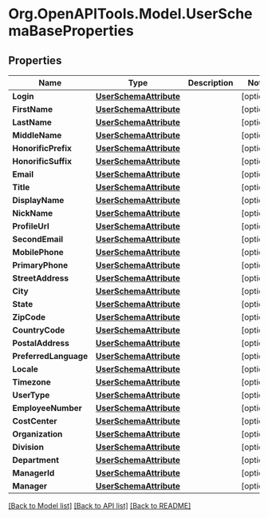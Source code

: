 # Org.OpenAPITools.Model.UserSchemaBaseProperties

## Properties

Name | Type | Description | Notes
------------ | ------------- | ------------- | -------------
**Login** | [**UserSchemaAttribute**](UserSchemaAttribute.md) |  | [optional] 
**FirstName** | [**UserSchemaAttribute**](UserSchemaAttribute.md) |  | [optional] 
**LastName** | [**UserSchemaAttribute**](UserSchemaAttribute.md) |  | [optional] 
**MiddleName** | [**UserSchemaAttribute**](UserSchemaAttribute.md) |  | [optional] 
**HonorificPrefix** | [**UserSchemaAttribute**](UserSchemaAttribute.md) |  | [optional] 
**HonorificSuffix** | [**UserSchemaAttribute**](UserSchemaAttribute.md) |  | [optional] 
**Email** | [**UserSchemaAttribute**](UserSchemaAttribute.md) |  | [optional] 
**Title** | [**UserSchemaAttribute**](UserSchemaAttribute.md) |  | [optional] 
**DisplayName** | [**UserSchemaAttribute**](UserSchemaAttribute.md) |  | [optional] 
**NickName** | [**UserSchemaAttribute**](UserSchemaAttribute.md) |  | [optional] 
**ProfileUrl** | [**UserSchemaAttribute**](UserSchemaAttribute.md) |  | [optional] 
**SecondEmail** | [**UserSchemaAttribute**](UserSchemaAttribute.md) |  | [optional] 
**MobilePhone** | [**UserSchemaAttribute**](UserSchemaAttribute.md) |  | [optional] 
**PrimaryPhone** | [**UserSchemaAttribute**](UserSchemaAttribute.md) |  | [optional] 
**StreetAddress** | [**UserSchemaAttribute**](UserSchemaAttribute.md) |  | [optional] 
**City** | [**UserSchemaAttribute**](UserSchemaAttribute.md) |  | [optional] 
**State** | [**UserSchemaAttribute**](UserSchemaAttribute.md) |  | [optional] 
**ZipCode** | [**UserSchemaAttribute**](UserSchemaAttribute.md) |  | [optional] 
**CountryCode** | [**UserSchemaAttribute**](UserSchemaAttribute.md) |  | [optional] 
**PostalAddress** | [**UserSchemaAttribute**](UserSchemaAttribute.md) |  | [optional] 
**PreferredLanguage** | [**UserSchemaAttribute**](UserSchemaAttribute.md) |  | [optional] 
**Locale** | [**UserSchemaAttribute**](UserSchemaAttribute.md) |  | [optional] 
**Timezone** | [**UserSchemaAttribute**](UserSchemaAttribute.md) |  | [optional] 
**UserType** | [**UserSchemaAttribute**](UserSchemaAttribute.md) |  | [optional] 
**EmployeeNumber** | [**UserSchemaAttribute**](UserSchemaAttribute.md) |  | [optional] 
**CostCenter** | [**UserSchemaAttribute**](UserSchemaAttribute.md) |  | [optional] 
**Organization** | [**UserSchemaAttribute**](UserSchemaAttribute.md) |  | [optional] 
**Division** | [**UserSchemaAttribute**](UserSchemaAttribute.md) |  | [optional] 
**Department** | [**UserSchemaAttribute**](UserSchemaAttribute.md) |  | [optional] 
**ManagerId** | [**UserSchemaAttribute**](UserSchemaAttribute.md) |  | [optional] 
**Manager** | [**UserSchemaAttribute**](UserSchemaAttribute.md) |  | [optional] 

[[Back to Model list]](../README.md#documentation-for-models) [[Back to API list]](../README.md#documentation-for-api-endpoints) [[Back to README]](../README.md)

